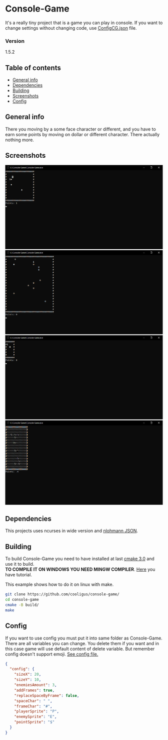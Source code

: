 # Console-Game 
It's a really tiny project that is a game you can play in console. If you want to change settings without changing code, use [ConfigCG.json](rc/ConfigCG.in.json) file.

### Version
1.5.2

## Table of contents
* [General info](#general-info)
* [Dependencies](#dependencies)
* [Building](#building)
* [Screenshots](#screenshots)
* [Config](#config)


## General info
There you moving by a some face character or different, and you have to earn some points by moving on dollar or different character. There actually nothing more.

## Screenshots
![Example screenshot 1](rc/screenshots/First.png)
![Example screenshot 2](rc/screenshots/Second.png)
![Example screenshot 3](rc/screenshots/Third.png)
![Example screenshot 4](rc/screenshots/Fourth.png)

## Dependencies
This projects uses ncurses in wide version and [nlohmann JSON](https://github.com/nlohmann/json).

## Building
To build Console-Game you need to have installed at last [cmake 3.0](https://cmake.org/download/) and use it to build.  
**TO COMPILE IT ON WINDOWS YOU NEED MINGW COMPILER**. [Here](https://github.com/jackvz/ncurses-examples/) you have tutorial.

This example shows how to do it on linux with make.

```sh
git clone https://github.com/cooligus/console-game/
cd console-game
cmake -B build/
make
```

## Config
If you want to use config you must put it into same folder as Console-Game. There are all variables you can change. You delete them if you want and in this case game will use default content of delete variable. But remember config doesn't support emoji. [See config file.](rc/ConfigCG.in.json)

```json
{
  "config": {
    "sizeX": 20,
    "sizeY": 10,
    "enemiesAmount": 3,
    "addFrames": true,
    "replaceSpaceByFrame": false,
    "spaceChar": " ",
    "frameChar": "#",
    "playerSprite": "P",
    "enemySprite": "E",
    "pointSprite": "$"
  }
}
```
